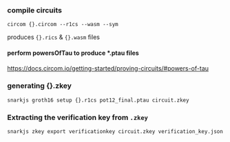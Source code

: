 ### compile circuits

`circom {}.circom --r1cs --wasm --sym`

produces `{}.rics` & `{}.wasm` files

#### perform powersOfTau to produce \*.ptau files

https://docs.circom.io/getting-started/proving-circuits/#powers-of-tau

### generating {}.zkey

`snarkjs groth16 setup {}.r1cs pot12_final.ptau circuit.zkey`

### Extracting the verification key from `.zkey`

`snarkjs zkey export verificationkey circuit.zkey verification_key.json`
